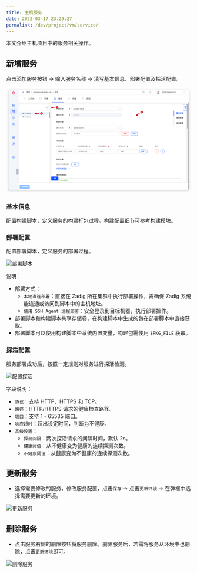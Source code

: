 ```yaml
---
title: 主机服务
date: 2022-03-17 23:29:27
permalink: /dev/project/vm/service/
---
```


本文介绍主机项目中的服务相关操作。

## 新增服务

点击添加服务按钮 -> 输入服务名称 -> 填写基本信息、部署配置及探活配置。

![新增服务](../_images//service_vm_1.png)

### 基本信息

配置构建脚本，定义服务的构建打包过程。构建配置细节可参考[构建模块](/dev/project/build/)。

### 部署配置

配置部署脚本，定义服务的部署过程。

![部署脚本](../_images//service_vm_5.png)

说明：
- 部署方式：
    - `本地直连部署`：直接在 Zadig 所在集群中执行部署操作，需确保 Zadig 系统能连通或访问到脚本中的主机地址。
    - `使用 SSH Agent 远程部署`：安全登录到目标机器，执行部署操作。
- 部署脚本和构建脚本共享存储卷，在构建脚本中生成的包在部署脚本中直接获取。
- 部署脚本可以使用构建脚本中系统内置变量，构建包需使用 `$PKG_FILE` 获取。

### 探活配置

服务部署成功后，按照一定规则对服务进行探活检测。

![配置探活](../_images//service_vm_6.png)

字段说明：
- `协议`：支持 HTTP、HTTPS 和 TCP。
- `路径`：HTTP/HTTPS 请求的健康检查路径。
- `端口`：支持 1 - 65535 端口。
- `响应超时`：超出设定时间，判断为不健康。
- `高级设置`：
    - `探测间隔`：两次探活请求的间隔时间，默认 2s。
    - `健康阈值`：从不健康变为健康的连续探测次数。
    - `不健康阈值`：从健康变为不健康的连续探测次数。


## 更新服务

- 选择需要修改的服务，修改服务配置，点击`保存` -> 点击`更新环境` -> 在弹框中选择需要更新的环境。

![更新服务](../_images//service_vm_8.png)

## 删除服务

- 点击服务右侧的删除按钮将服务删除。删除服务后，若需将服务从环境中也删除，点击`更新环境`即可。

![删除服务](../_images//service_vm_10.png)
